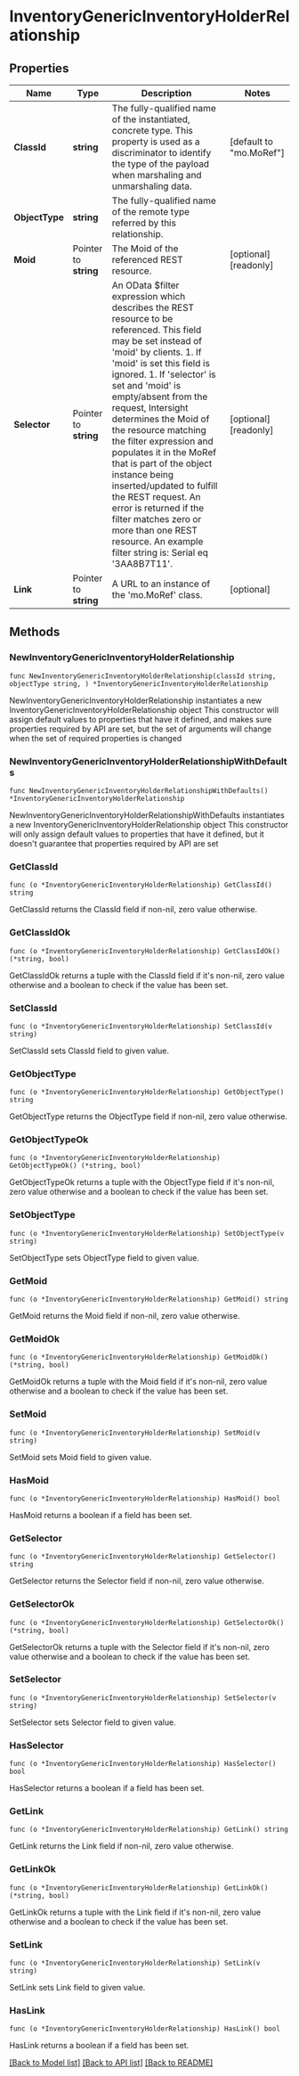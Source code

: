 # InventoryGenericInventoryHolderRelationship

## Properties

Name | Type | Description | Notes
------------ | ------------- | ------------- | -------------
**ClassId** | **string** | The fully-qualified name of the instantiated, concrete type. This property is used as a discriminator to identify the type of the payload when marshaling and unmarshaling data. | [default to "mo.MoRef"]
**ObjectType** | **string** | The fully-qualified name of the remote type referred by this relationship. | 
**Moid** | Pointer to **string** | The Moid of the referenced REST resource. | [optional] [readonly] 
**Selector** | Pointer to **string** | An OData $filter expression which describes the REST resource to be referenced. This field may be set instead of &#39;moid&#39; by clients. 1. If &#39;moid&#39; is set this field is ignored. 1. If &#39;selector&#39; is set and &#39;moid&#39; is empty/absent from the request, Intersight determines the Moid of the resource matching the filter expression and populates it in the MoRef that is part of the object instance being inserted/updated to fulfill the REST request. An error is returned if the filter matches zero or more than one REST resource. An example filter string is: Serial eq &#39;3AA8B7T11&#39;. | [optional] [readonly] 
**Link** | Pointer to **string** | A URL to an instance of the &#39;mo.MoRef&#39; class. | [optional] 

## Methods

### NewInventoryGenericInventoryHolderRelationship

`func NewInventoryGenericInventoryHolderRelationship(classId string, objectType string, ) *InventoryGenericInventoryHolderRelationship`

NewInventoryGenericInventoryHolderRelationship instantiates a new InventoryGenericInventoryHolderRelationship object
This constructor will assign default values to properties that have it defined,
and makes sure properties required by API are set, but the set of arguments
will change when the set of required properties is changed

### NewInventoryGenericInventoryHolderRelationshipWithDefaults

`func NewInventoryGenericInventoryHolderRelationshipWithDefaults() *InventoryGenericInventoryHolderRelationship`

NewInventoryGenericInventoryHolderRelationshipWithDefaults instantiates a new InventoryGenericInventoryHolderRelationship object
This constructor will only assign default values to properties that have it defined,
but it doesn't guarantee that properties required by API are set

### GetClassId

`func (o *InventoryGenericInventoryHolderRelationship) GetClassId() string`

GetClassId returns the ClassId field if non-nil, zero value otherwise.

### GetClassIdOk

`func (o *InventoryGenericInventoryHolderRelationship) GetClassIdOk() (*string, bool)`

GetClassIdOk returns a tuple with the ClassId field if it's non-nil, zero value otherwise
and a boolean to check if the value has been set.

### SetClassId

`func (o *InventoryGenericInventoryHolderRelationship) SetClassId(v string)`

SetClassId sets ClassId field to given value.


### GetObjectType

`func (o *InventoryGenericInventoryHolderRelationship) GetObjectType() string`

GetObjectType returns the ObjectType field if non-nil, zero value otherwise.

### GetObjectTypeOk

`func (o *InventoryGenericInventoryHolderRelationship) GetObjectTypeOk() (*string, bool)`

GetObjectTypeOk returns a tuple with the ObjectType field if it's non-nil, zero value otherwise
and a boolean to check if the value has been set.

### SetObjectType

`func (o *InventoryGenericInventoryHolderRelationship) SetObjectType(v string)`

SetObjectType sets ObjectType field to given value.


### GetMoid

`func (o *InventoryGenericInventoryHolderRelationship) GetMoid() string`

GetMoid returns the Moid field if non-nil, zero value otherwise.

### GetMoidOk

`func (o *InventoryGenericInventoryHolderRelationship) GetMoidOk() (*string, bool)`

GetMoidOk returns a tuple with the Moid field if it's non-nil, zero value otherwise
and a boolean to check if the value has been set.

### SetMoid

`func (o *InventoryGenericInventoryHolderRelationship) SetMoid(v string)`

SetMoid sets Moid field to given value.

### HasMoid

`func (o *InventoryGenericInventoryHolderRelationship) HasMoid() bool`

HasMoid returns a boolean if a field has been set.

### GetSelector

`func (o *InventoryGenericInventoryHolderRelationship) GetSelector() string`

GetSelector returns the Selector field if non-nil, zero value otherwise.

### GetSelectorOk

`func (o *InventoryGenericInventoryHolderRelationship) GetSelectorOk() (*string, bool)`

GetSelectorOk returns a tuple with the Selector field if it's non-nil, zero value otherwise
and a boolean to check if the value has been set.

### SetSelector

`func (o *InventoryGenericInventoryHolderRelationship) SetSelector(v string)`

SetSelector sets Selector field to given value.

### HasSelector

`func (o *InventoryGenericInventoryHolderRelationship) HasSelector() bool`

HasSelector returns a boolean if a field has been set.

### GetLink

`func (o *InventoryGenericInventoryHolderRelationship) GetLink() string`

GetLink returns the Link field if non-nil, zero value otherwise.

### GetLinkOk

`func (o *InventoryGenericInventoryHolderRelationship) GetLinkOk() (*string, bool)`

GetLinkOk returns a tuple with the Link field if it's non-nil, zero value otherwise
and a boolean to check if the value has been set.

### SetLink

`func (o *InventoryGenericInventoryHolderRelationship) SetLink(v string)`

SetLink sets Link field to given value.

### HasLink

`func (o *InventoryGenericInventoryHolderRelationship) HasLink() bool`

HasLink returns a boolean if a field has been set.


[[Back to Model list]](../README.md#documentation-for-models) [[Back to API list]](../README.md#documentation-for-api-endpoints) [[Back to README]](../README.md)


